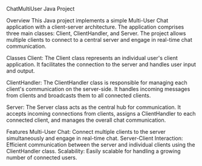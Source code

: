 ChatMultiUser Java Project

Overview
This Java project implements a simple Multi-User Chat application with a client-server architecture. The application comprises three main classes: Client, ClientHandler, and Server. The project allows multiple clients to connect to a central server and engage in real-time chat communication.

Classes
Client: The Client class represents an individual user's client application. It facilitates the connection to the server and handles user input and output.

ClientHandler: The ClientHandler class is responsible for managing each client's communication on the server-side. It handles incoming messages from clients and broadcasts them to all connected clients.

Server: The Server class acts as the central hub for communication. It accepts incoming connections from clients, assigns a ClientHandler to each connected client, and manages the overall chat communication.

Features
Multi-User Chat: Connect multiple clients to the server simultaneously and engage in real-time chat.
Server-Client Interaction: Efficient communication between the server and individual clients using the ClientHandler class.
Scalability: Easily scalable for handling a growing number of connected users.
